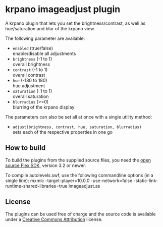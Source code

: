 krpano imageadjust plugin
=========================

A krpano plugin that lets you set the brightness/contrast, as 
well as hue/saturation and blur of the krpano view. 

The following parameter are available:

* `enabled` (true/false)  
    enable/disable all adjustments
* `brightness` (-1 to 1)  
    overall brightness
* `contrast` (-1 to 1)  
    overall contrast
* `hue` (-180 to 180)  
    hue adjustment
* `saturation` (-1 to 1)  
    overall saturation
* `blurradius` (>=0)  
    blurring of the krpano display 

The parameters can also be set all at once with a single utility method:

* `adjust(brightness, contrast, hue, saturation, blurradius)`  
	sets each of the respective properties in one go



How to build
------------

To build the plugins from the supplied source files, you need the 
[open source Flex SDK](http://opensource.adobe.com/wiki/display/flexsdk/Flex+SDK), version 3.2 or newer.

To compile autolevels.swf, use the following commandline options
(in a single line):
	mxmlc -target-player=10.0.0 -use-network=false -static-link-runtime-shared-libraries=true imageadjust.as

	
License
-------

The plugins can be used free of charge and the source code is 
available under a [Creative Commons Attribution](http://creativecommons.org/licenses/by/3.0/) license.

